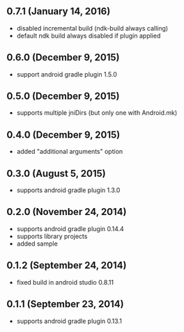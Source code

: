 ## 0.7.1 (January 14, 2016)

  - disabled incremental build (ndk-build always calling)
  - default ndk build always disabled if plugin applied

## 0.6.0 (December 9, 2015)

  - support android gradle plugin 1.5.0

## 0.5.0 (December 9, 2015)

  - supports multiple jniDirs
    (but only one with Android.mk)

## 0.4.0 (December 9, 2015)

  - added "additional arguments" option

## 0.3.0 (August 5, 2015)

  - supports android gradle plugin 1.3.0

## 0.2.0 (November 24, 2014)

  - supports android gradle plugin 0.14.4
  - supports library projects
  - added sample

## 0.1.2 (September 24, 2014)

  - fixed build in android studio 0.8.11

## 0.1.1 (September 23, 2014)

  - supports android gradle plugin 0.13.1

